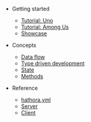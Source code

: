 - Getting started

  - [Tutorial: Uno](tutorial_uno.md)
  - [Tutorial: Among Us](tutorial_among_us.md)
  - [Showcase](showcase.md)

- Concepts

  - [Data flow](data-flow.md)
  - [Type driven development](type-driven-development.md)
  - [State](state.md)
  - [Methods](methods.md)

- Reference

  - [hathora.yml](hathora-yml.md)
  - [Server](server.md)
  - [Client](client.md)
